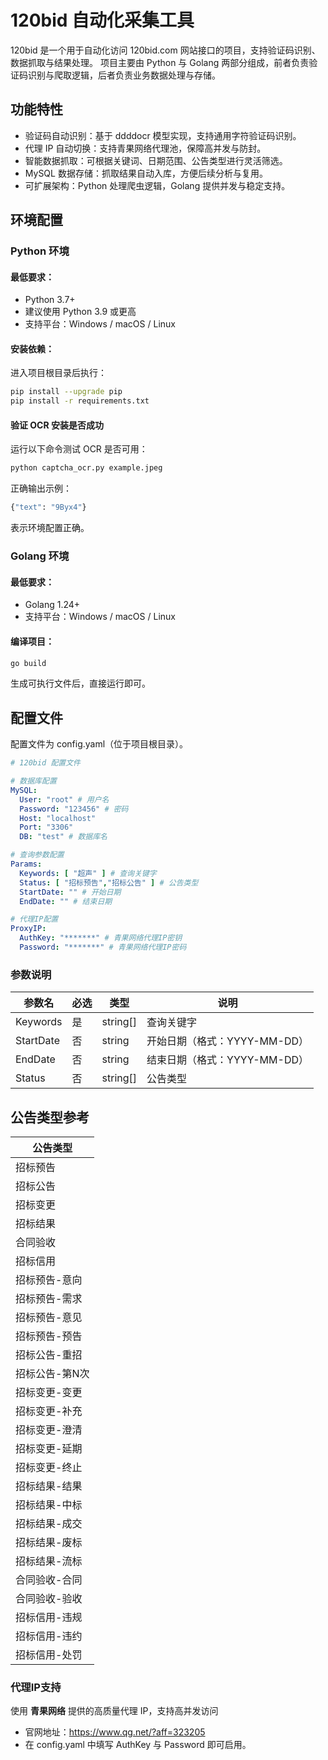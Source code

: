 # 120bid 自动化采集工具

120bid 是一个用于自动化访问 120bid.com 网站接口的项目，支持验证码识别、数据抓取与结果处理。
项目主要由 Python 与 Golang 两部分组成，前者负责验证码识别与爬取逻辑，后者负责业务数据处理与存储。

## 功能特性

- 验证码自动识别：基于 ddddocr 模型实现，支持通用字符验证码识别。
- 代理 IP 自动切换：支持青果网络代理池，保障高并发与防封。
- 智能数据抓取：可根据关键词、日期范围、公告类型进行灵活筛选。
- MySQL 数据存储：抓取结果自动入库，方便后续分析与复用。
- 可扩展架构：Python 处理爬虫逻辑，Golang 提供并发与稳定支持。

## 环境配置

### Python 环境

#### 最低要求：

- Python 3.7+
- 建议使用 Python 3.9 或更高
- 支持平台：Windows / macOS / Linux

#### 安装依赖：

进入项目根目录后执行：

```bash
pip install --upgrade pip
pip install -r requirements.txt
```

#### 验证 OCR 安装是否成功

运行以下命令测试 OCR 是否可用：

```bash
python captcha_ocr.py example.jpeg
```

正确输出示例：

```bash
{"text": "9Byx4"}
```

表示环境配置正确。

### Golang 环境

#### 最低要求：

- Golang 1.24+
- 支持平台：Windows / macOS / Linux

#### 编译项目：

```bash
go build
```

生成可执行文件后，直接运行即可。

## 配置文件

配置文件为 config.yaml（位于项目根目录）。

```yaml
# 120bid 配置文件

# 数据库配置
MySQL:
  User: "root" # 用户名
  Password: "123456" # 密码
  Host: "localhost"
  Port: "3306"
  DB: "test" # 数据库名

# 查询参数配置
Params:
  Keywords: [ "超声" ] # 查询关键字
  Status: [ "招标预告","招标公告" ] # 公告类型
  StartDate: "" # 开始日期
  EndDate: "" # 结束日期

# 代理IP配置
ProxyIP:
  AuthKey: "*******" # 青果网络代理IP密钥
  Password: "*******" # 青果网络代理IP密码
```

### 参数说明

| 参数名       | 必选 | 类型       | 说明                  |
|-----------|----|----------|---------------------|
| Keywords  | 是  | string[] | 查询关键字               |
| StartDate | 否  | string   | 开始日期（格式：YYYY-MM-DD） |
| EndDate   | 否  | string   | 结束日期（格式：YYYY-MM-DD） |
| Status    | 否  | string[] | 公告类型                |

## 公告类型参考

| 公告类型     |
|----------|
| 招标预告     |
| 招标公告     |
| 招标变更     |
| 招标结果     |
| 合同验收     |
| 招标信用     |
| 招标预告-意向  |
| 招标预告-需求  |
| 招标预告-意见  |
| 招标预告-预告  |
| 招标公告-重招  |
| 招标公告-第N次 |
| 招标变更-变更  |
| 招标变更-补充  |
| 招标变更-澄清  |
| 招标变更-延期  |
| 招标变更-终止  |
| 招标结果-结果  |
| 招标结果-中标  |
| 招标结果-成交  |
| 招标结果-废标  |
| 招标结果-流标  |
| 合同验收-合同  |
| 合同验收-验收  |
| 招标信用-违规  |
| 招标信用-违约  |
| 招标信用-处罚  |

### 代理IP支持

使用 **青果网络** 提供的高质量代理 IP，支持高并发访问

- 官网地址：https://www.qg.net/?aff=323205
- 在 config.yaml 中填写 AuthKey 与 Password 即可启用。
